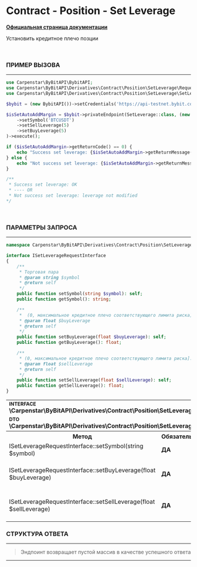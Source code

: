 # Contract - Position - Set Leverage
<b>[Официальная страница документации](https://bybit-exchange.github.io/docs/derivatives/contract/leverage)</b>
<p>Установить кредитное плечо позции</p>

<br />

<h3 align="left" width="100%"><b>ПРИМЕР ВЫЗОВА</b></h3>

---

```php
use Carpenstar\ByBitAPI\BybitAPI;
use Carpenstar\ByBitAPI\Derivatives\Contract\Position\SetLeverage\Request\SetLeverageRequest;
use Carpenstar\ByBitAPI\Derivatives\Contract\Position\SetLeverage\SetLeverage;

$bybit = (new BybitAPI())->setCredentials('https://api-testnet.bybit.com', 'apiKey', 'apiSecret');

$isSetAutoAddMargin = $bybit->privateEndpoint(SetLeverage::class, (new SetLeverageRequest())
    ->setSymbol('BTCUSDT')
    ->setSellLeverage(5)
    ->setBuyLeverage(5)
)->execute();

if ($isSetAutoAddMargin->getReturnCode() == 0) {
    echo "Success set leverage: {$isSetAutoAddMargin->getReturnMessage()}\n";
} else {
    echo "Not success set leverage: {$isSetAutoAddMargin->getReturnMessage()}\n";
}

/**
 * Success set leverage: OK
 * ---- OR
 * Not success set leverage: leverage not modified
*/
````

<br />

<h3 align="left" width="100%"><b>ПАРАМЕТРЫ ЗАПРОСА</b></h3>

---

```php
namespace Carpenstar\ByBitAPI\Derivatives\Contract\Position\SetLeverage\Interfaces;

interface ISetLeverageRequestInterface
{
    /**
     * Торговая пара
     * @param string $symbol
     * @return self
     */
    public function setSymbol(string $symbol): self;
    public function getSymbol(): string;

    /**
     *  (0, максимальное кредитное плечо соответствующего лимита риска]. Для одностороннего режима убедитесь, что buyLeverage=sellLeverage
     * @param float $buyLeverage
     * @return self
     */
    public function setBuyLeverage(float $buyLeverage): self;
    public function getBuyLeverage(): float;

    /**
     * (0, максимальное кредитное плечо соответствующего лимита риска]. Для одностороннего режима убедитесь, что buyLeverage=sellLeverage
     * @param float $sellLeverage
     * @return self
     */
    public function setSellLeverage(float $sellLeverage): self;
    public function getSellLeverage(): float;
}
```

<table style="width: 100%">
   <tr>
     <td colspan="3" style="text-align: left">
        <sup><b>INTERFACE</b></sup> <br />
       <b>\Carpenstar\ByBitAPI\Derivatives\Contract\Position\SetLeverage\Interfaces\ISetLeverageRequestInterface::class</b>
     </td>
   </tr>
   <tr>
     <td colspan="3" style="text-align: left">
        <sup><b>DTO</b></sup> <br />
       <b>\Carpenstar\ByBitAPI\Derivatives\Contract\Position\SetLeverage\Request\SetLeverageRequest::class</b>
     </td>
   </tr>
   <tr>
     <th style="width: 45%; text-align: center">Метод</th>
     <th style="width: 5%; text-align: center">Обязательно</th>
     <th style="width: 50%; text-align: center">Описание</th>
   </tr>
   <tr>
     <td>ISetLeverageRequestInterface::setSymbol(string $symbol)</td>
     <td><b>ДА</b></td>
     <td>Торговая пара</td>
   </tr>
   <tr>
     <td>ISetLeverageRequestInterface::setBuyLeverage(float $buyLeverage)</td>
     <td><b>ДА</b></td>
     <td> (0, максимальное кредитное плечо соответствующего лимита риска]. Для одностороннего режима убедитесь, что buyLeverage=sellLeverage </td>
   </tr>
   <tr>
     <td>ISetLeverageRequestInterface::setSellLeverage(float $sellLeverage)</td>
     <td><b>ДА</b></td>
     <td>(0, максимальное кредитное плечо соответствующего лимита риска]. Для одностороннего режима убедитесь, что buyLeverage=sellLeverage</td>
   </tr>
</table>

<h3 align="left" width="100%"><b>СТРУКТУРА ОТВЕТА</b></h3>

---

> Эндпоинт возвращает пустой массив в качестве успешного ответа

---
